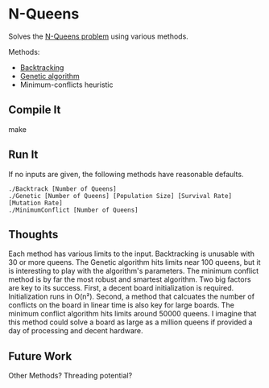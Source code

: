 # N-Queens

Solves the [N-Queens problem](http://en.wikipedia.org/wiki/Eight_queens_puzzle) using various methods.

Methods:
* [Backtracking](http://en.wikipedia.org/wiki/Backtracking)
* [Genetic algorithm](http://en.wikipedia.org/wiki/Genetic_algorithm)
* Minimum-conflicts heuristic

## Compile It

make

## Run It

If no inputs are given, the following methods have reasonable defaults.

```
./Backtrack [Number of Queens]
./Genetic [Number of Queens] [Population Size] [Survival Rate] [Mutation Rate]
./MinimumConflict [Number of Queens]
```

## Thoughts

Each method has various limits to the input.  Backtracking is unusable with 30 or more queens.  The Genetic algorithm hits limits near 100 queens, but it is interesting to play with the algorithm's parameters.  The minimum conflict method is by far the most robust and smartest algorithm.  Two big factors are key to its success.  First, a decent board initialization is required.  Initialization runs in O(n²).  Second, a method that calcuates the number of conflicts on the board in linear time is also key for large boards.  The minimum conflict algorithm hits limits around 50000 queens.  I imagine that this method could solve a board as large as a million queens if provided a day of processing and decent hardware.

## Future Work
Other Methods? 
Threading potential?
